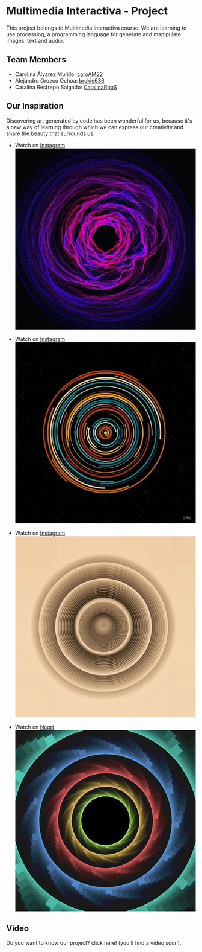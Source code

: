 # Multimedia Interactiva - Project

This project belongs to Multimedia Interactiva course. We are learning to use processing, a programming language for generate and manipulate images, text and audio.

## Team Members

- Carolina Álvarez Murillo: [caroAM22](https://github.com/caroAM22)
- Alejandro Orozco Ochoa: [brokie636](https://github.com/brokie636)
- Catalina Restrepo Salgado: [CatalinaRpoS](https://github.com/CatalinaRpoS)

## Our Inspiration

Discovering art generated by code has been wonderful for us, because it's a new way of learning through which we can express our creativity and share the beauty that surrounds us. 

- Watch on [Instagram](https://www.instagram.com/p/Ckg7y_INgDR/?igshid=YmMyMTA2M2Y=)
![Inspiration_01](.//images/inspiration_01.jpg)

- Watch on [Instagram](https://www.instagram.com/p/CfS9fMHooel/?igshid=YmMyMTA2M2Y=)
![Inspiration_02](.//images/inspiration_02.jpg)

- Watch on [Instagram](https://www.instagram.com/p/Co-x7SptVEv/?igshid=YmMyMTA2M2Y=)
![Inspiration_03](.//images/inspiration_03.jpg)

- Watch on [Neort](https://neort.io/art/bq30ekc3p9fefb9276q0)
![Inspiration_04](.//images/inspiration_04.jpg)

## Video 

Do you want to know our project? click here! (you'll find a video soon).
